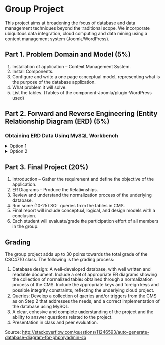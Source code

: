 # Group Project

This project aims at broadening the focus of database and data management techniques beyond
the traditional scope. We incorporate ubiquitous data integration, cloud computing and data
mining using a content management system (Joomla/WordPress).

## Part 1. Problem Domain and Model (5%)

1. Installation of application – Content Management System.
2. Install Components.
3. Configure and write a one page conceptual model, representing what is the purpose of the
   database application.
4. What problem it will solve.
5. List the tables. (Tables of the component-Joomla/plugin-WordPress used)

## Part 2. Forward and Reverse Engineering (Entity Relationship Diagram (ERD) (5%)

### Obtaining ERD Data Using MySQL Workbench

<details>
    <summary>Option 1</summary>
    <ol>
        <li>Select database.</li>
        <li>Go to export.</li>
        <li>Select tables that you want the structure (top left).</li>
        <li>Deselect "DATA"(middle-center) and select a name and you will be able to export only the structure.</li>
    </ol>
</details>

<details>
    <summary>Option 2</summary>
    <ol>
        <li>Go to your "database".</li>
        <li>Click "check all" (just below the tables).</li>
        <li>Change the option from "With Selected:" to "print view".</li>
    </ol>
</details>

## Part 3. Final Project (20%)

1. Introduction – Gather the requirement and define the objective of the application.
2. ER Diagrams – Produce the Relationships.
3. Review and understand the normalization process of the underlying database.
4. Run some (10-25) SQL queries from the tables in CMS.
5. Final report will include conceptual, logical, and design models with a conclusion.
6. Each student will evaluate/grade the participation effort of all members in the group.

## Grading

The group project adds up to 30 points towards the total grade of the CSC4710 class. The
following is the grading process:

1. Database design: A well-developed database, with well written and readable document.
   Include a set of appropriate ER diagrams showing the collection of normalized tables
   obtained through a normalization process of the CMS. Include the appropriate keys and
   foreign keys and possible integrity constraints, reﬂecting the underlying cloud project.
2. Queries: Develop a collection of queries and/or triggers from the CMS as on Step 2 that
   addresses the needs, and a correct implementation of the database using MySQL.
3. A clear, cohesive and complete understanding of the project and the ability to answer
   questions related to the project.
4. Presentation in class and peer evaluation.

Source: http://stackoverflow.com/questions/11246593/auto-generate-database-diagram-for-phpmyadmin-db
